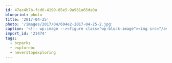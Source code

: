 ```yaml
---
id: 47ac4b7b-fcd0-4190-85e5-9a961a65da0a
blueprint: photo
title: '2017-04-25'
photo: '/images/2017/04/694e2-2017-04-25-2.jpg'
caption: '<!-- wp:image --><figure class="wp-block-image"><img src="/assets/images/2017/04/694e2-2017-04-25-2.jpg" /></figure><!-- /wp:image --><!-- wp:paragraph --><p>Running is serious business. #neverstopexploring #bcparks #explorebc</p><!-- /wp:paragraph -->'
import_id: '21474'
tags:
  - bcparks
  - explorebc
  - neverstopexploring
---
```

